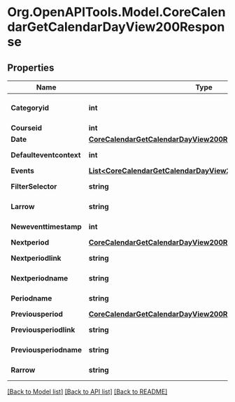 # Org.OpenAPITools.Model.CoreCalendarGetCalendarDayView200Response

## Properties

Name | Type | Description | Notes
------------ | ------------- | ------------- | -------------
**Categoryid** | **int** | categoryid | [optional] [default to 0]
**Courseid** | **int** | courseid | 
**Date** | [**CoreCalendarGetCalendarDayView200ResponseDate**](CoreCalendarGetCalendarDayView200ResponseDate.md) |  | 
**Defaulteventcontext** | **int** | defaulteventcontext | [default to 0]
**Events** | [**List&lt;CoreCalendarGetCalendarDayView200ResponseEventsInner&gt;**](CoreCalendarGetCalendarDayView200ResponseEventsInner.md) |  | 
**FilterSelector** | **string** | filter_selector | [default to "null"]
**Larrow** | **string** | larrow | [default to "null"]
**Neweventtimestamp** | **int** | neweventtimestamp | [default to null]
**Nextperiod** | [**CoreCalendarGetCalendarDayView200ResponseNextperiod**](CoreCalendarGetCalendarDayView200ResponseNextperiod.md) |  | 
**Nextperiodlink** | **string** | nextperiodlink | [default to "null"]
**Nextperiodname** | **string** | nextperiodname | [default to "null"]
**Periodname** | **string** | periodname | [default to "null"]
**Previousperiod** | [**CoreCalendarGetCalendarDayView200ResponseNextperiod**](CoreCalendarGetCalendarDayView200ResponseNextperiod.md) |  | 
**Previousperiodlink** | **string** | previousperiodlink | [default to "null"]
**Previousperiodname** | **string** | previousperiodname | [default to "null"]
**Rarrow** | **string** | rarrow | [default to "null"]

[[Back to Model list]](../README.md#documentation-for-models) [[Back to API list]](../README.md#documentation-for-api-endpoints) [[Back to README]](../README.md)

